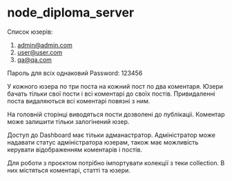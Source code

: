 # node_diploma_server

Список юзерів:

1. admin@admin.com
2. user@user.com
3. qa@qa.com

Пароль для всіх однаковий
Password: 123456

У кожного юзера по три поста на кожний пост по два коментаря.
Юзери бачать тільки свої пости і всі коментарі до своїх постів.
Привидаленні поста видаляються всі коментарі повязні з ним.

На головній сторінці виводяться пости дозволені до публікаціі.
Коментар може залишити тільки залогінений юзер.

Доступ до Dashboard має тільки адманастратор.
Адміністратор може надавати статус адміністратора юзерам, також має можливість керувати відображенням коментарів і постів.

Для роботи з проєктом потрібно імпортувати колекції з теки collection.
В них містяться коментарі, статті та юзери.
